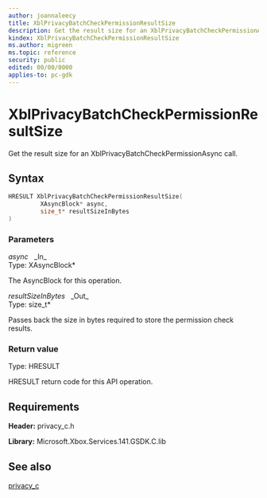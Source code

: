 ```yaml
---
author: joannaleecy
title: XblPrivacyBatchCheckPermissionResultSize
description: Get the result size for an XblPrivacyBatchCheckPermissionAsync call.
kindex: XblPrivacyBatchCheckPermissionResultSize
ms.author: migreen
ms.topic: reference
security: public
edited: 00/00/0000
applies-to: pc-gdk
---
```


# XblPrivacyBatchCheckPermissionResultSize  

Get the result size for an XblPrivacyBatchCheckPermissionAsync call.  

## Syntax  
  
```cpp
HRESULT XblPrivacyBatchCheckPermissionResultSize(  
         XAsyncBlock* async,  
         size_t* resultSizeInBytes  
)  
```  
  
### Parameters  
  
*async* &nbsp;&nbsp;\_In\_  
Type: XAsyncBlock*  
  
The AsyncBlock for this operation.  
  
*resultSizeInBytes* &nbsp;&nbsp;\_Out\_  
Type: size_t*  
  
Passes back the size in bytes required to store the permission check results.  
  
  
### Return value  
Type: HRESULT
  
HRESULT return code for this API operation.
  
## Requirements  
  
**Header:** privacy_c.h
  
**Library:** Microsoft.Xbox.Services.141.GSDK.C.lib
  
## See also  
[privacy_c](../privacy_c_members.md)  
  
  